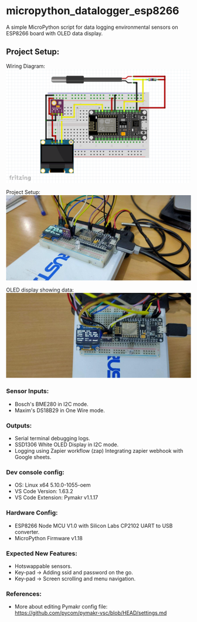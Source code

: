 # micropython_datalogger_esp8266

A simple MicroPython script for data logging environmental sensors on ESP8266 board with OLED data display.

## Project Setup:
Wiring Diagram:
![Wiring Diagram for this project](docs/images/wiring-diagram.png)

Project Setup:
![Setup for this project](docs/images/project-setup.jpg)

OLED display showing data:
![Working OLED display](docs/images/oled-working.jpg)

### Sensor Inputs:
- Bosch's BME280 in I2C mode.
- Maxim's DS18B29 in One Wire mode.

### Outputs:
- Serial terminal debugging logs.
- SSD1306 White OLED Display in I2C mode.
- Logging using Zapier workflow (zap) Integrating zapier webhook with Google sheets.

### Dev console config:
- OS: Linux x64 5.10.0-1055-oem
- VS Code Version: 1.63.2
- VS Code Extension: Pymakr v1.1.17

### Hardware Config:
- ESP8266 Node MCU V1.0 with Silicon Labs CP2102 UART to USB converter.
- MicroPython Firmware v1.18

### Expected New Features:
- Hotswappable sensors.
- Key-pad -> Adding ssid and password on the go.
- Key-pad -> Screen scrolling and menu navigation.

### References:
- More about editing Pymakr config file: https://github.com/pycom/pymakr-vsc/blob/HEAD/settings.md
